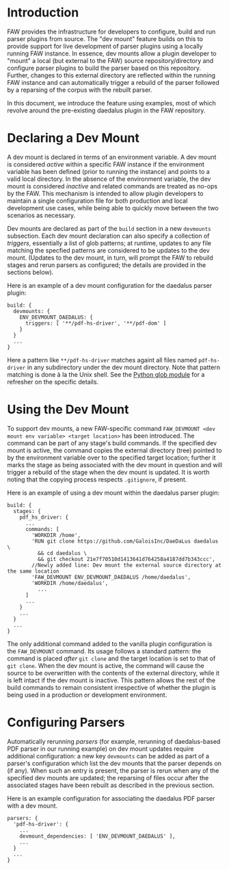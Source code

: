 # Introduction

FAW provides the infrastructure for developers to configure, build and run parser plugins from source. The "dev mount" feature builds on this to provide support for live development of parser plugins using a locally running FAW instance. In essence, dev mounts allow a plugin developer to "mount" a local (but external to the FAW) source repository/directory and configure parser plugins to build the parser based on this repository. Further, changes to this external directory are reflected within the running FAW instance and can automatically trigger a rebuild of the parser followed by a reparsing of the corpus with the rebuilt parser.

In this document, we introduce the feature using examples, most of which revolve around the pre-existing daedalus plugin in the FAW repository.


# Declaring a Dev Mount

A dev mount is declared in terms of an environment variable. A dev mount is considered *active* within a specific FAW instance if the environment variable has been defined (prior to running the instance) and points to a valid local directory. In the absence of the environment variable, the dev mount is considered *inactive* and related commands are treated as no-ops by the FAW. This mechanism is intended to allow plugin developers to maintain a single configuration file for both production and local development use cases, while being able to quickly move between the two scenarios as necessary.

Dev mounts are declared as part of the `build` section in a new `devmounts` subsection. Each dev mount declaration can also specify a collection of *triggers*, essentially a list of glob patterns; at runtime, updates to any file matching the specfied patterns are considered to be updates to the dev mount. (Updates to the dev mount, in turn, will prompt the FAW to rebuild stages and rerun parsers as configured; the details are provided in the sections below).

Here is an example of a dev mount configuration for the daedalus parser plugin:

    build: {
      devmounts: {
        ENV_DEVMOUNT_DAEDALUS: { 
          triggers: [ '**/pdf-hs-driver', '**/pdf-dom' ]
        }     
      }
      ...
    }

Here a pattern like `**/pdf-hs-driver` matches againt all files named `pdf-hs-driver` in any subdirectory under the dev mount directory. Note that pattern matching is done à la the Unix shell. See the [Python glob module](https://docs.python.org/3/library/glob.html) for a refresher on the specific details.


# Using the Dev Mount

To support dev mounts, a new FAW-specific command `FAW_DEVMOUNT <dev mount env variable> <target location>` has been introduced. The command can be part of any stage's build commands. If the specified dev mount is active, the command copies the external directory (tree) pointed to by the environment variable over to the specified target location; further it marks the stage as being associated with the dev mount in question and will trigger a rebuild of the stage when the dev mount is updated. It is worth noting that the copying process respects `.gitignore`, if present.

Here is an example of using a dev mount within the daedalus parser plugin:

    build: {
      stages: {
        pdf_hs_driver: {
          ...
          commands: [
            'WORKDIR /home',
            'RUN git clone https://github.com/GaloisInc/DaeDaLus daedalus \
              && cd daedalus \
              && git checkout 21e7f70510d1413641d764258a4187dd7b343ccc',
            //Newly added line: Dev mount the external source directory at the same location 
            'FAW_DEVMOUNT ENV_DEVMOUNT_DAEDALUS /home/daedalus',
            'WORKDIR /home/daedalus',
              ...
          ]
          ...
        }
        ...
      }
      ...
    }  

The only additional command added to the vanilla plugin configuration is the `FAW_DEVMOUNT` command. Its usage follows a standard pattern: the command is placed *after* `git clone` and the target location is set to that of `git clone`. When the dev mount is active, the command will cause the source to be overwritten with the contents of the external directory, while it is left intact if the dev mount is inactive. This pattern allows the rest of the build commands to remain consistent irrespective of whether the plugin is being used in a production or development environment.


# Configuring Parsers

Automatically rerunning *parsers* (for example, rerunning of daedalus-based PDF parser in our running example) on dev mount updates require additional configuration: a new key `devmounts` can be added as part of a parser's configuration which list the dev mounts that the parser depends on (if any). When such an entry is present, the parser is rerun when any of the specified dev mounts are updated; the reparsing of files occur after the associated stages have been rebuilt as described in the previous section.

Here is an example configuration for associating the daedalus PDF parser with a dev mount.

    parsers: {
      'pdf-hs-driver': {
        ...  
        devmount_dependencies: [ 'ENV_DEVMOUNT_DAEDALUS' ],
        ...
      }
      ...
    }

